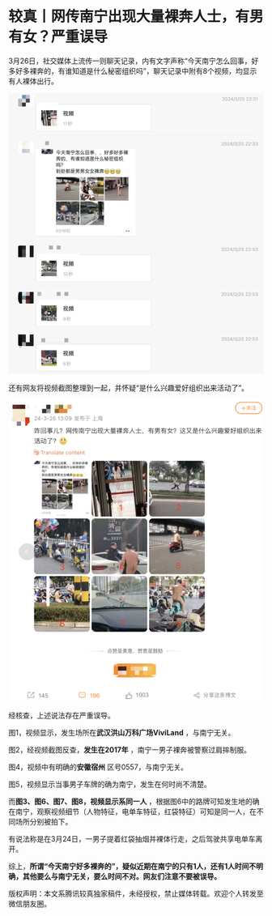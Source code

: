 # 较真丨网传南宁出现大量裸奔人士，有男有女？严重误导

3月26日，社交媒体上流传一则聊天记录，内有文字声称“今天南宁怎么回事，好多好多裸奔的，有谁知道是什么秘密组织吗”，聊天记录中附有8个视频，均显示有人裸体出行。

![4120e950e308d9b9ec521b2ade720804.jpg](https://raw.githubusercontent.com/qqhsx/qqnews_image/main/2024/03/26/较真丨网传南宁出现大量裸奔人士，有男有女？严重误导/4120e950e308d9b9ec521b2ade720804.jpg)

还有网友将视频截图整理到一起，并怀疑“是什么兴趣爱好组织出来活动了”。

![61d807d006efd746aeed467b23731671.jpg](https://raw.githubusercontent.com/qqhsx/qqnews_image/main/2024/03/26/较真丨网传南宁出现大量裸奔人士，有男有女？严重误导/61d807d006efd746aeed467b23731671.jpg)

经核查，上述说法存在严重误导。

图1，视频显示，发生场所在**武汉洪山万科广场ViviLand** ，与南宁无关。

图2，经视频截图反查，**发生在2017年** ，南宁一男子裸奔被警察过肩摔制服。

图4，视频中有明确的**安徽宿州** 区号0557，与南宁无关。

图5，视频显示当事男子车牌的确为南宁，发生在何时尚不清楚。

而**图3、图6、图7、图8，视频显示系同一人**
，根据图6中的路牌可知发生地的确在南宁，观察视频细节（人物特征，电单车特征，红袋特征）可知是同一人，在不同场所分别被拍下。

有说法称是在3月24日，一男子提着红袋抽烟并裸体行走，之后驾驶共享电单车离开。

综上，**所谓“今天南宁好多裸奔的”，疑似近期在南宁的只有1人，还有1人时间不明确，其他要么与南宁无关，要么时间不对。网友们注意不要被误导。**

版权声明：本文系腾讯较真独家稿件，未经授权，禁止媒体转载。欢迎个人转发至微信朋友圈。


